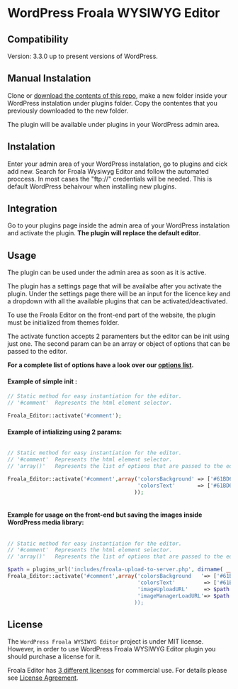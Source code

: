 # WordPress Froala WYSIWYG Editor


## Compatibility

Version: 3.3.0 up to present versions of WordPress.


## Manual Instalation

Clone or [download the contents of this repo](https://github.com/froala/wordpress-froala-wysiwyg/archive/master.zip), make a new folder inside your WordPress instalation under plugins folder.
Copy the contentes that you previously downloaded to the new folder.

The plugin will be available under plugins in your WordPress admin area.

## Instalation

Enter your admin area of your WordPress instalation, go to plugins and cick add new. Search for Froala Wysiwyg Editor
and follow the automated proccess. In most cases the "ftp://" credentials will be needed. This is default WordPress behaivour
when installing new plugins.

## Integration

Go to your plugins page inside the admin area of your WordPress instalation and activate the plugin.
**The plugin will replace the default editor**.


## Usage

The plugin can be used under the admin area as soon as it is active.

The plugin has a settings page that will be availalbe after you activate the plugin. Under the settings page there will 
be an input for the licence key and a dropdown with all the available plugins that can be activated/deactivated.

To use the Froala Editor on the front-end part of the website, the plugin must be initialized from themes folder.

The activate function accepts 2 paramenters but the editor can be init using just one. The second param can be an array or object of options
that can be passed to the editor.

**For a complete list of options have a look over our [options list](https://www.froala.com/wysiwyg-editor/docs/options).**

#### Example of simple init :

```php
// Static method for easy instantiation for the editor.
// '#comment'  Represents the html element selector.

Froala_Editor::activate('#comment');

```

#### Example of intializing using 2 params:

```php

// Static method for easy instantiation for the editor.
// '#comment'  Represents the html element selector.
// 'array()'   Represents the list of options that are passed to the editor.

Froala_Editor::activate('#comment',array('colorsBackground' => ['#61BD6D', '#1ABC9C', '#54ACD2', 'REMOVE'],
                                         'colorsText'       => ['#61BD6D', '#1ABC9C', '#54ACD2', 'REMOVE']
                                        ));
                                        
```

#### Example for usage on the front-end but saving the images inside WordPress media library:

```php

// Static method for easy instantiation for the editor.
// '#comment'  Represents the html element selector.
// 'array()'   Represents the list of options that are passed to the editor.

$path = plugins_url('includes/froala-upload-to-server.php', dirname( __FILE__ ));
Froala_Editor::activate('#comment',array('colorsBackground   '=> ['#61BD6D', '#1ABC9C', '#54ACD2', 'REMOVE'],
                                         'colorsText'         => ['#61BD6D', '#1ABC9C', '#54ACD2', 'REMOVE'],
                                         'imageUploadURL'     => $path.'?upload_image=1',
                                         'imageManagerLoadURL'=> $path.'?view_images=1
                                        ));

```

## License

The `WordPress Froala WYSIWYG Editor` project is under MIT license. However, in order to use WordPress Froala WYSIWYG Editor plugin you should purchase a license for it.

Froala Editor has [3 different licenses](https://www.froala.com/wysiwyg-editor/pricing) for commercial use. For details please see [License Agreement](https://www.froala.com/wysiwyg-editor/terms).

